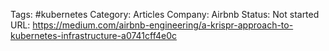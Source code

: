 

Tags: #kubernetes
Category: Articles
Company: Airbnb
Status: Not started
URL: https://medium.com/airbnb-engineering/a-krispr-approach-to-kubernetes-infrastructure-a0741cff4e0c